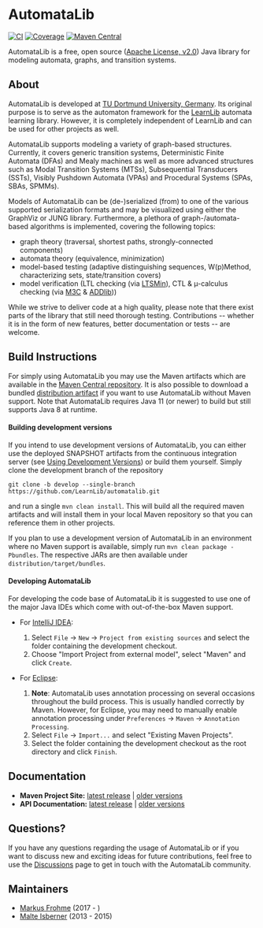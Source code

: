 # AutomataLib

[![CI](https://github.com/LearnLib/automatalib/actions/workflows/ci.yml/badge.svg)](https://github.com/LearnLib/automatalib/actions/workflows/ci.yml)
[![Coverage](https://coveralls.io/repos/github/LearnLib/automatalib/badge.svg?branch=develop)](https://coveralls.io/github/LearnLib/automatalib?branch=develop)
[![Maven Central](https://maven-badges.herokuapp.com/maven-central/net.automatalib/automata-parent/badge.svg)](https://maven-badges.herokuapp.com/maven-central/net.automatalib/automata-parent)

AutomataLib is a free, open source ([Apache License, v2.0][1]) Java library for modeling automata, graphs, and transition systems.


## About

AutomataLib is developed at [TU Dortmund University, Germany][2].
Its original purpose is to serve as the automaton framework for the [LearnLib][3] automata learning library.
However, it is completely independent of LearnLib and can be used for other projects as well.

AutomataLib supports modeling a variety of graph-based structures.
Currently, it covers generic transition systems, Deterministic Finite Automata (DFAs) and Mealy machines as well as more advanced structures such as Modal Transition Systems (MTSs), Subsequential Transducers (SSTs), Visibly Pushdown Automata (VPAs) and Procedural Systems (SPAs, SBAs, SPMMs).

Models of AutomataLib can be (de-)serialized (from) to one of the various supported serialization formats and may be visualized using either the GraphViz or JUNG library.
Furthermore, a plethora of graph-/automata-based algorithms is implemented, covering the following topics:

* graph theory (traversal, shortest paths, strongly-connected components)
* automata theory (equivalence, minimization)
* model-based testing (adaptive distinguishing sequences, W(p)Method, characterizing sets, state/transition covers)
* model verification (LTL checking (via [LTSMin][ltsmin]), CTL & µ-calculus checking (via [M3C][m3c] & [ADDlib][addlib]))

While we strive to deliver code at a high quality, please note that there exist parts of the library that still need thorough testing.
Contributions -- whether it is in the form of new features, better documentation or tests -- are welcome.

## Build Instructions

For simply using AutomataLib you may use the Maven artifacts which are available in the [Maven Central repository][maven-central].
It is also possible to download a bundled [distribution artifact][maven-central-distr] if you want to use AutomataLib without Maven support.
Note that AutomataLib requires Java 11 (or newer) to build but still supports Java 8 at runtime.

#### Building development versions

If you intend to use development versions of AutomataLib, you can either use the deployed SNAPSHOT artifacts from the continuous integration server (see [Using Development Versions](https://github.com/LearnLib/automatalib/wiki/Using-Development-Versions)) or build them yourself.
Simply clone the development branch of the repository

```
git clone -b develop --single-branch https://github.com/LearnLib/automatalib.git
```

and run a single `mvn clean install`.
This will build all the required maven artifacts and will install them in your local Maven repository so that you can reference them in other projects.

If you plan to use a development version of AutomataLib in an environment where no Maven support is available, simply run `mvn clean package -Pbundles`.
The respective JARs are then available under `distribution/target/bundles`.

#### Developing AutomataLib

For developing the code base of AutomataLib it is suggested to use one of the major Java IDEs which come with out-of-the-box Maven support.

* For [IntelliJ IDEA][intellij]:
  1. Select `File` -> `New` -> `Project from existing sources` and select the folder containing the development checkout.
  1. Choose "Import Project from external model", select "Maven" and click `Create`.

* For [Eclipse][eclipse]:
  1. **Note**: AutomataLib uses annotation processing on several occasions throughout the build process.
  This is usually handled correctly by Maven.
  However, for Eclipse, you may need to manually enable annotation processing under `Preferences` -> `Maven` -> `Annotation Processing`.
  1. Select `File` -> `Import...` and select "Existing Maven Projects".
  1. Select the folder containing the development checkout as the root directory and click `Finish`.


## Documentation

* **Maven Project Site:** [latest release](http://learnlib.github.io/automatalib/maven-site/latest/) | [older versions](http://learnlib.github.io/automatalib/maven-site/)
* **API Documentation:** [latest release](http://learnlib.github.io/automatalib/maven-site/latest/apidocs/) | [older versions](http://learnlib.github.io/automatalib/maven-site/)


## Questions?

If you have any questions regarding the usage of AutomataLib or if you want to discuss new and exciting ideas for future contributions, feel free to use the [Discussions](https://github.com/LearnLib/automatalib/discussions) page to get in touch with the AutomataLib community.


## Maintainers

* [Markus Frohme][5] (2017 - )
* [Malte Isberner][4] (2013 - 2015)

[1]: http://www.apache.org/licenses/LICENSE-2.0
[2]: http://www.cs.tu-dortmund.de
[3]: http://www.learnlib.de
[4]: https://github.com/misberner
[5]: https://github.com/mtf90

[maven-central]: http://search.maven.org/#search%7Cga%7C1%7Cg%3A%22net.automatalib%22
[maven-central-distr]: http://search.maven.org/#search%7Cga%7C1%7Cg%3A%22net.automatalib.distribution%22
[intellij]: https://www.jetbrains.com/idea/
[eclipse]: https://www.eclipse.org/
[ltsmin]: https://ltsmin.utwente.nl/
[m3c]: http://doi.org/10.1007/978-3-030-00244-2_15
[addlib]: https://add-lib.scce.info/
